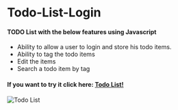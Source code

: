 # Todo-List-Login
#### TODO List with the below features using Javascript

* Ability to allow a user to login and store his todo items.
* Ability to tag the todo items
* Edit the items
* Search a todo item by tag

#### If you want to try it click here: [Todo List!](https://christinematta.github.io/Todo-List-Login/)

![Todo List](https://christinematta.github.io/Todo-List-Login/assets/imgs/Todolist.png)
